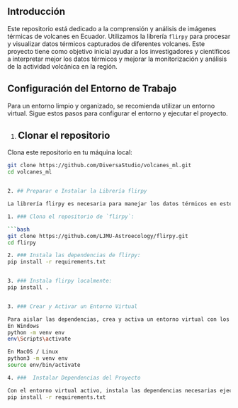 ## Introducción

Este repositorio está dedicado a la comprensión y análisis de imágenes térmicas de volcanes en Ecuador. Utilizamos la librería `flirpy` para procesar y visualizar datos térmicos capturados de diferentes volcanes. Este proyecto tiene como objetivo inicial ayudar a los investigadores y científicos a interpretar mejor los datos térmicos y mejorar la monitorización y análisis de la actividad volcánica en la región.



## Configuración del Entorno de Trabajo

Para un entorno limpio y organizado, se recomienda utilizar un entorno virtual. Sigue estos pasos para configurar el entorno y ejecutar el proyecto.



1. ## Clonar el repositorio


Clona este repositorio en tu máquina local:

```bash
git clone https://github.com/DiversaStudio/volcanes_ml.git
cd volcanes_ml


2. ## Preparar e Instalar la Librería flirpy

La librería flirpy es necesaria para manejar los datos térmicos en este proyecto. Sigue estos pasos para instalarla:

1. ### Clona el repositorio de `flirpy`:

```bash
git clone https://github.com/LJMU-Astroecology/flirpy.git
cd flirpy

2. ### Instala las dependencias de flirpy:
pip install -r requirements.txt


3. ### Instala flirpy localmente:
pip install .


3. ### Crear y Activar un Entorno Virtual

Para aislar las dependencias, crea y activa un entorno virtual con los siguientes comandos:
En Windows
python -m venv env
env\Scripts\activate

En MacOS / Linux
python3 -m venv env
source env/bin/activate

4. ###  Instalar Dependencias del Proyecto

Con el entorno virtual activo, instala las dependencias necesarias ejecutando:
pip install -r requirements.txt